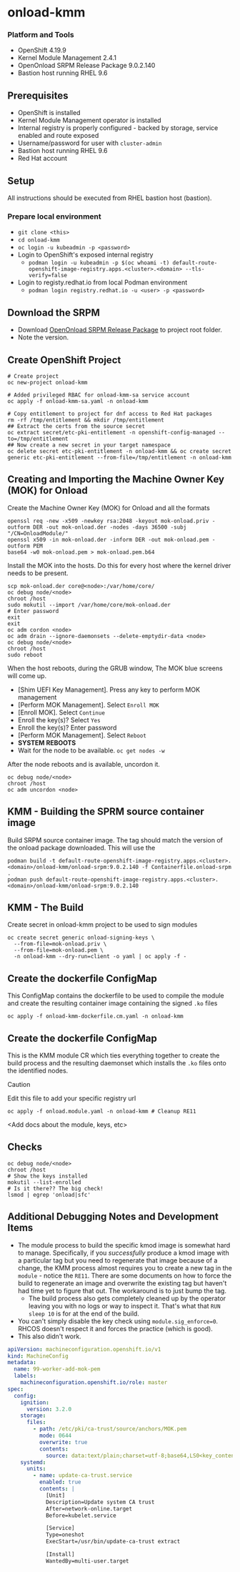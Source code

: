 # onload-kmm

### Platform and Tools  
* OpenShift 4.19.9
* Kernel Module Management 2.4.1
* OpenOnload SRPM Release Package 9.0.2.140
* Bastion host running RHEL 9.6

## Prerequisites
* OpenShift is installed
* Kernel Module Management operator is installed
* Internal registry is properly configured - backed by storage, service enabled and route exposed
* Username/password for user with `cluster-admin`
* Bastion host running RHEL 9.6
* Red Hat account

## Setup

All instructions should be executed from RHEL bastion host (bastion). 

### Prepare local environment
* `git clone <this>`  
* `cd onload-kmm`
* `oc login -u kubeadmin -p <password>`
* Login to OpenShift's exposed internal registry
    * `podman login -u kubeadmin -p $(oc whoami -t) default-route-openshift-image-registry.apps.<cluster>.<domain> --tls-verify=false`
* Login to registy.redhat.io from local Podman environment
    * `podman login registry.redhat.io -u <user> -p <password>`

## Download the SRPM
* Download [OpenOnload SRPM Release Package](https://www.xilinx.com/support/download/nic-software-and-drivers.html#open) to project root folder. 
* Note the version.  

## Create OpenShift Project
```shell
# Create project
oc new-project onload-kmm

# Added privileged RBAC for onload-kmm-sa service account
oc apply -f onload-kmm-sa.yaml -n onload-kmm

# Copy entitlement to project for dnf access to Red Hat packages
rm -rf /tmp/entitlement && mkdir /tmp/entitlement
## Extract the certs from the source secret
oc extract secret/etc-pki-entitlement -n openshift-config-managed --to=/tmp/entitlement
## Now create a new secret in your target namespace
oc delete secret etc-pki-entitlement -n onload-kmm && oc create secret generic etc-pki-entitlement --from-file=/tmp/entitlement -n onload-kmm
```

## Creating and Importing the Machine Owner Key (MOK) for Onload

Create the Machine Owner Key (MOK) for Onload and all the formats
```shell
openssl req -new -x509 -newkey rsa:2048 -keyout mok-onload.priv -outform DER -out mok-onload.der -nodes -days 36500 -subj "/CN=OnloadModule/"
openssl x509 -in mok-onload.der -inform DER -out mok-onload.pem -outform PEM
base64 -w0 mok-onload.pem > mok-onload.pem.b64
```  
Install the MOK into the hosts. Do this for every host where the kernel driver needs to be present. 
```shell
scp mok-onload.der core@<node>:/var/home/core/
oc debug node/<node>
chroot /host
sudo mokutil --import /var/home/core/mok-onload.der
# Enter password
exit
exit
oc adm cordon <node>
oc adm drain --ignore-daemonsets --delete-emptydir-data <node>
oc debug node/<node>
chroot /host 
sudo reboot
```

When the host reboots, during the GRUB window, The MOK blue screens will come up.  
* [Shim UEFI Key Management]. Press any key to perform MOK management  
* [Perform MOK Management]. Select `Enroll MOK`  
* [Enroll MOK]. Select `Continue`  
* Enroll the key(s)? Select `Yes`  
* Enroll the key(s)? Enter password  
* [Perform MOK Management]. Select `Reboot`  
* **SYSTEM REBOOTS** 
* Wait for the node to be available. `oc get nodes -w`

After the node reboots and is available, uncordon it. 
```shell
oc debug node/<node>
chroot /host 
oc adm uncordon <node>
```

## KMM - Building the SPRM source container image
Build SRPM source container image. The tag should match the version of the onload package downloaded. This will use the  
```shell
podman build -t default-route-openshift-image-registry.apps.<cluster>.<domain>/onload-kmm/onload-srpm:9.0.2.140 -f Containerfile.onload-srpm .
podman push default-route-openshift-image-registry.apps.<cluster>.<domain>/onload-kmm/onload-srpm:9.0.2.140
```

## KMM - The Build
Create secret in onload-kmm project to be used to sign modules
```shell
oc create secret generic onload-signing-keys \
  --from-file=mok-onload.priv \
  --from-file=mok-onload.pem \
  -n onload-kmm --dry-run=client -o yaml | oc apply -f -
```

## Create the dockerfile ConfigMap
This ConfigMap contains the dockerfile to be used to compile the module and create the resulting container image containing the signed `.ko` files
```shell
oc apply -f onload-kmm-dockerfile.cm.yaml -n onload-kmm
```

## Create the dockerfile ConfigMap
This is the KMM module CR which ties everything together to create the build process and the resulting daemonset which installs the `.ko` files onto the identified nodes. 
> [!CAUTION]
> Edit this file to add your specific registry url

```shell
oc apply -f onload.module.yaml -n onload-kmm # Cleanup RE11
```
<Add docs about the module, keys, etc>

## Checks
```shell
oc debug node/<node>
chroot /host 
# Show the keys installed
mokutil --list-enrolled
# Is it there?? The big check!
lsmod | egrep 'onload|sfc'
```

## Additional Debugging Notes and Development Items
* The module process to build the specific kmod image is somewhat hard to manage. Specifically, if you *successfully* produce a kmod image with a particular tag but you need to regenerate that image because of a change, the KMM process almost requires you to create a new tag in the `module` - notice the `RE11`. There are some documents on how to force the build to regenerate an image and overwrite the existing tag but haven't had time yet to figure that out. The workaround is to just bump the tag. 
    * The build process also gets completely cleaned up by the operator leaving you with no logs or way to inspect it. That's what that `RUN sleep 10` is for at the end of the build. 
* You can't simply disable the key check using `module.sig_enforce=0`. RHCOS doesn't respect it and forces the practice (which is good).
* This also didn't work. 

```yaml
apiVersion: machineconfiguration.openshift.io/v1
kind: MachineConfig
metadata:
  name: 99-worker-add-mok-pem
  labels:
    machineconfiguration.openshift.io/role: master
spec:
  config:
    ignition:
      version: 3.2.0
    storage:
      files:
        - path: /etc/pki/ca-trust/source/anchors/MOK.pem
          mode: 0644
          overwrite: true
          contents:
            source: data:text/plain;charset=utf-8;base64,LS0<key_contents>tLS0tCg==
    systemd:
      units:
        - name: update-ca-trust.service
          enabled: true
          contents: |
            [Unit]
            Description=Update system CA trust
            After=network-online.target
            Before=kubelet.service

            [Service]
            Type=oneshot
            ExecStart=/usr/bin/update-ca-trust extract

            [Install]
            WantedBy=multi-user.target
```
